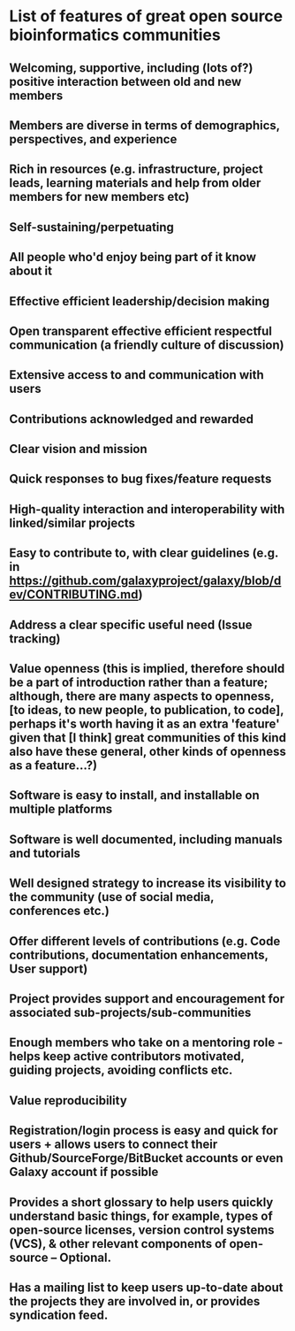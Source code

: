 # List of features of great open source bioinformatics communities

## Welcoming, supportive, including (lots of?) positive interaction between old and new members

## Members are diverse in terms of demographics, perspectives, and experience

## Rich in resources (e.g. infrastructure, project leads, learning materials and help from older members for new members etc)

## Self-sustaining/perpetuating

## All people who'd enjoy being part of it know about it

## Effective efficient leadership/decision making

## Open transparent effective efficient respectful communication (a friendly culture of discussion)

## Extensive access to and communication with users

## Contributions acknowledged and rewarded

## Clear vision and mission

## Quick responses to bug fixes/feature requests

## High-quality interaction and interoperability with linked/similar projects

## Easy to contribute to, with clear guidelines (e.g. in https://github.com/galaxyproject/galaxy/blob/dev/CONTRIBUTING.md) 

## Address a clear specific useful need (Issue tracking)

## Value openness (this is implied, therefore should be a part of introduction rather than a feature; <Aidan>although, there are many aspects to openness, [to ideas, to new people, to publication, to code], perhaps it's worth having it as an extra 'feature' given that [I think] great communities of this kind also have these general, other kinds of openness as a feature...?</Aidan>)

## Software is easy to install, and installable on multiple platforms

## Software is well documented, including manuals and tutorials

## Well designed strategy to increase its visibility to the community (use of social media, conferences etc.)

## Offer different levels of contributions (e.g. Code contributions, documentation enhancements, User support)

## Project provides support and encouragement for associated sub-projects/sub-communities

## Enough members who take on a mentoring role - helps keep active contributors motivated, guiding projects, avoiding conflicts etc.

## Value reproducibility

## Registration/login process is easy and quick for users + allows users to connect their Github/SourceForge/BitBucket accounts or even Galaxy account if possible

## Provides a short glossary to help users quickly understand basic things, for example, types of open-source licenses, version control systems (VCS), & other relevant components of open-source – Optional.

## Has a mailing list to keep users up-to-date about the projects they are involved in, or provides syndication feed.
